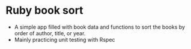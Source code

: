 # Ruby book sort

- A simple app filled with book data and functions to sort the books by order of author, title, or year. 
- Mainly practicing unit testing with Rspec
